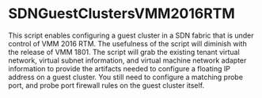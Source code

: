 # SDNGuestClustersVMM2016RTM
This script enables configuring a guest cluster in a SDN fabric that is under control of VMM 2016 RTM. The usefulness of the script will diminish with the release of VMM 1801. The script will grab the existing tenant virtual network, virtual subnet information, and virtual machine network adapter information to provide the artifacts needed to configure a floating IP address on a guest cluster. You still need to configure a matching probe port, and probe port firewall rules on the guest cluster itself.

